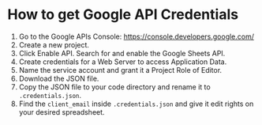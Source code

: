 # How to get Google API Credentials

1. Go to the Google APIs Console: https://console.developers.google.com/
2. Create a new project.
3. Click Enable API. Search for and enable the Google Sheets API.
4. Create credentials for a Web Server to access Application Data.
5. Name the service account and grant it a Project Role of Editor.
6. Download the JSON file.
7. Copy the JSON file to your code directory and rename it to `.credentials.json`.
8. Find the `client_email` inside `.credentials.json` and give it edit rights on your desired spreadsheet.